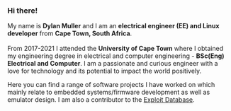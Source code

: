 ### Hi there!

My name is **Dylan Muller** and I am an **electrical engineer (EE) and Linux developer** from **Cape Town, South Africa**.<br/>
<br/>
From 2017-2021 I attended the **University of Cape Town** where I obtained my engineering degree in electrical and computer engineering - **BSc(Eng) Electrical and Computer**. I am a passionate and curious engineer with a love for technology and its potential to impact the world positively. <br/>

Here you can find a range of software projects I have worked on which mainly relate to embedded systems/firmware development as well as emulator design. I am also a contributor to the [Exploit Database](https://www.exploit-db.com/?author=10901).

